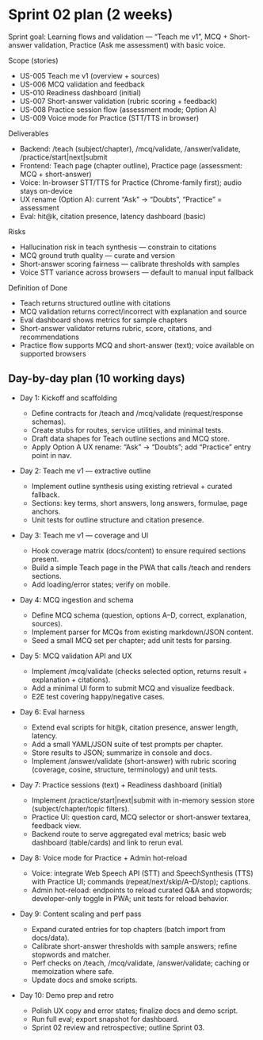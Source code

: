 # Sprint 02 plan (2 weeks)

Sprint goal: Learning flows and validation — “Teach me v1”, MCQ + Short-answer validation, Practice (Ask me assessment) with basic voice.

Scope (stories)
- US-005 Teach me v1 (overview + sources)
- US-006 MCQ validation and feedback
- US-010 Readiness dashboard (initial)
- US-007 Short-answer validation (rubric scoring + feedback)
- US-008 Practice session flow (assessment mode; Option A)
- US-009 Voice mode for Practice (STT/TTS in browser)

Deliverables
- Backend: /teach (subject/chapter), /mcq/validate, /answer/validate, /practice/start|next|submit
- Frontend: Teach page (chapter outline), Practice page (assessment: MCQ + short-answer)
- Voice: In-browser STT/TTS for Practice (Chrome-family first); audio stays on-device
- UX rename (Option A): current “Ask” → “Doubts”, “Practice” = assessment
- Eval: hit@k, citation presence, latency dashboard (basic)

Risks
- Hallucination risk in teach synthesis — constrain to citations
- MCQ ground truth quality — curate and version
- Short-answer scoring fairness — calibrate thresholds with samples
- Voice STT variance across browsers — default to manual input fallback

Definition of Done
- Teach returns structured outline with citations
- MCQ validation returns correct/incorrect with explanation and source
- Eval dashboard shows metrics for sample chapters
- Short-answer validator returns rubric, score, citations, and recommendations
- Practice flow supports MCQ and short-answer (text); voice available on supported browsers

## Day-by-day plan (10 working days)

- Day 1: Kickoff and scaffolding
	- Define contracts for /teach and /mcq/validate (request/response schemas).
	- Create stubs for routes, service utilities, and minimal tests.
	- Draft data shapes for Teach outline sections and MCQ store.
	- Apply Option A UX rename: “Ask” → “Doubts”; add “Practice” entry point in nav.

- Day 2: Teach me v1 — extractive outline
	- Implement outline synthesis using existing retrieval + curated fallback.
	- Sections: key terms, short answers, long answers, formulae, page anchors.
	- Unit tests for outline structure and citation presence.

- Day 3: Teach me v1 — coverage and UI
	- Hook coverage matrix (docs/content) to ensure required sections present.
	- Build a simple Teach page in the PWA that calls /teach and renders sections.
	- Add loading/error states; verify on mobile.

- Day 4: MCQ ingestion and schema
	- Define MCQ schema (question, options A–D, correct, explanation, sources).
	- Implement parser for MCQs from existing markdown/JSON content.
	- Seed a small MCQ set per chapter; add unit tests for parsing.

- Day 5: MCQ validation API and UX
	- Implement /mcq/validate (checks selected option, returns result + explanation + citations).
	- Add a minimal UI form to submit MCQ and visualize feedback.
	- E2E test covering happy/negative cases.

- Day 6: Eval harness
	- Extend eval scripts for hit@k, citation presence, answer length, latency.
	- Add a small YAML/JSON suite of test prompts per chapter.
	- Store results to JSON; summarize in console and docs.
	- Implement /answer/validate (short-answer) with rubric scoring (coverage, cosine, structure, terminology) and unit tests.

- Day 7: Practice sessions (text) + Readiness dashboard (initial)
	- Implement /practice/start|next|submit with in-memory session store (subject/chapter/topic filters).
	- Practice UI: question card, MCQ selector or short-answer textarea, feedback view.
	- Backend route to serve aggregated eval metrics; basic web dashboard (table/cards) and link to rerun eval.

- Day 8: Voice mode for Practice + Admin hot-reload
	- Voice: integrate Web Speech API (STT) and SpeechSynthesis (TTS) with Practice UI; commands (repeat/next/skip/A–D/stop); captions.
	- Admin hot-reload: endpoints to reload curated Q&A and stopwords; developer-only toggle in PWA; unit tests for reload behavior.

- Day 9: Content scaling and perf pass
	- Expand curated entries for top chapters (batch import from docs/data).
	- Calibrate short-answer thresholds with sample answers; refine stopwords and matcher.
	- Perf checks on /teach, /mcq/validate, /answer/validate; caching or memoization where safe.
	- Update docs and smoke scripts.

- Day 10: Demo prep and retro
	- Polish UX copy and error states; finalize docs and demo script.
	- Run full eval; export snapshot for dashboard.
	- Sprint 02 review and retrospective; outline Sprint 03.
